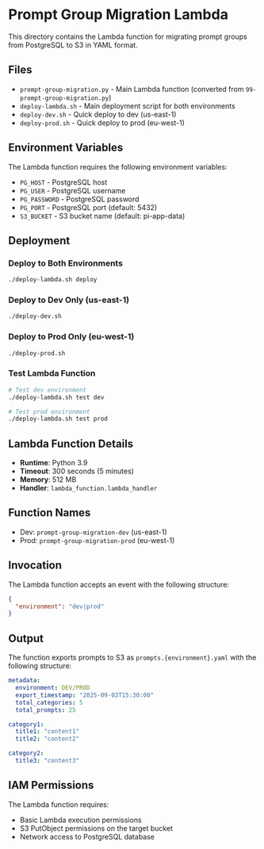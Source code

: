 # Prompt Group Migration Lambda

This directory contains the Lambda function for migrating prompt groups from PostgreSQL to S3 in YAML format.

## Files

- `prompt-group-migration.py` - Main Lambda function (converted from `99-prompt-group-migration.py`)
- `deploy-lambda.sh` - Main deployment script for both environments
- `deploy-dev.sh` - Quick deploy to dev (us-east-1)
- `deploy-prod.sh` - Quick deploy to prod (eu-west-1)

## Environment Variables

The Lambda function requires the following environment variables:

- `PG_HOST` - PostgreSQL host
- `PG_USER` - PostgreSQL username
- `PG_PASSWORD` - PostgreSQL password
- `PG_PORT` - PostgreSQL port (default: 5432)
- `S3_BUCKET` - S3 bucket name (default: pi-app-data)

## Deployment

### Deploy to Both Environments
```bash
./deploy-lambda.sh deploy
```

### Deploy to Dev Only (us-east-1)
```bash
./deploy-dev.sh
```

### Deploy to Prod Only (eu-west-1)
```bash
./deploy-prod.sh
```

### Test Lambda Function
```bash
# Test dev environment
./deploy-lambda.sh test dev

# Test prod environment
./deploy-lambda.sh test prod
```

## Lambda Function Details

- **Runtime**: Python 3.9
- **Timeout**: 300 seconds (5 minutes)
- **Memory**: 512 MB
- **Handler**: `lambda_function.lambda_handler`

## Function Names

- Dev: `prompt-group-migration-dev` (us-east-1)
- Prod: `prompt-group-migration-prod` (eu-west-1)

## Invocation

The Lambda function accepts an event with the following structure:

```json
{
  "environment": "dev|prod"
}
```

## Output

The function exports prompts to S3 as `prompts.{environment}.yaml` with the following structure:

```yaml
metadata:
  environment: DEV/PROD
  export_timestamp: "2025-09-03T15:30:00"
  total_categories: 5
  total_prompts: 25

category1:
  title1: "content1"
  title2: "content2"

category2:
  title3: "content3"
```

## IAM Permissions

The Lambda function requires:
- Basic Lambda execution permissions
- S3 PutObject permissions on the target bucket
- Network access to PostgreSQL database
